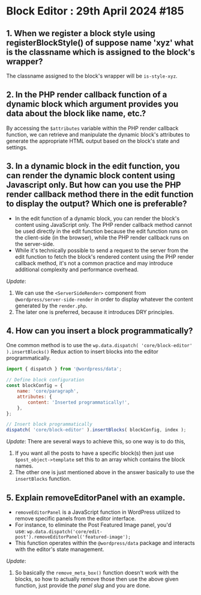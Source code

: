 # Block Editor : 29th April 2024 #185

## 1. When we register a block style using registerBlockStyle() of suppose name 'xyz' what is the classname which is assigned to the block's wrapper?
The classname assigned to the block's wrapper will be `is-style-xyz`.
## 2. In the PHP render callback function of a dynamic block which argument provides you data about the block like name, etc.?
By accessing the `$attributes` variable within the PHP render callback function, we can retrieve and manipulate the dynamic block's attributes to generate the appropriate HTML output based on the block's state and settings.
## 3. In a dynamic block in the edit function, you can render the dynamic block content using Javascript only. But how can you use the PHP render callback method there in the edit function to display the output? Which one is preferable?
- In the edit function of a dynamic block, you can render the block's content using JavaScript only. The PHP render callback method cannot be used directly in the edit function because the edit function runs on the client-side (in the browser), while the PHP render callback runs on the server-side.
- While it's technically possible to send a request to the server from the edit function to fetch the block's rendered content using the PHP render callback method, it's not a common practice and may introduce additional complexity and performance overhead.

*Update*: 
1. We can use the `<ServerSideRender>` component from `@wordpress/server-side-render`  in order to display whatever the content generated by the `render.php`.
2. The later one is preferred, because it introduces DRY principles.

## 4. How can you insert a block programmatically?
One common method is to use the `wp.data.dispatch( 'core/block-editor' ).insertBlocks()` Redux action to insert blocks into the editor programmatically.

```javascript
import { dispatch } from '@wordpress/data';

// Define block configuration
const blockConfig = {
    name: 'core/paragraph',
    attributes: {
        content: 'Inserted programmatically!',
    },
};

// Insert block programmatically
dispatch( 'core/block-editor' ).insertBlocks( blockConfig, index );

```

*Update*:
There are several ways to achieve this, so one way is to do this,
1. If you want all the posts to have a specific block(s) then just use `$post_object->template` set this to an array which contains the block names.
2. The other one is just mentioned above in the answer basically to use the `insertBlocks` function.
## 5. Explain removeEditorPanel with an example.
- `removeEditorPanel` is a JavaScript function in WordPress utilized to remove specific panels from the editor interface.
- For instance, to eliminate the Post Featured Image panel, you'd use: `wp.data.dispatch('core/edit-post').removeEditorPanel('featured-image');`
- This function operates within the `@wordpress/data` package and interacts with the editor's state management.

*Update*:
1. So basically the `remove_meta_box()` function doesn't work with the blocks, so how to actually remove those then use the above given function, just provide the *panel slug* and you are done.